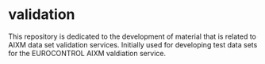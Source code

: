 # validation
This repository is dedicated to the development of material that is related to AIXM data set validation services. Initially used for developing test data sets for the EUROCONTROL AIXM valdiation service.

